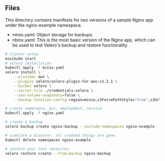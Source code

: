## Files
This directory contains manifests for two versions of a sample Nginx app under the nginx-example namespace.

- minio.yaml: Object storage for backups.
- nbinx.yaml: This is the most basic version of the Nginx app, which can be used to test Velero's backup and restore functionality.

```bash
# cluster setup
minikube start
# velero installation
kubectl apply -f minio.yaml
velero install \
    --provider aws \
    --plugins velero/velero-plugin-for-aws:v1.2.1 \
    --bucket velero \
    --secret-file ./credentials-velero \
    --use-volume-snapshots=false \
    --backup-location-config region=minio,s3ForcePathStyle="true",s3Url=http://minio.velero.svc:9000

# create namesapce, pvc, deployment, service
kubectl apply -f nginx.yaml

# create a backup
velero backup create nginx-backup --include-namespaces nginx-example

# simulate a disaster. all created things are gone.
kubectl delete namespaces nginx-example

# restore your lost resources
velero restore create --from-backup nginx-backup
```
